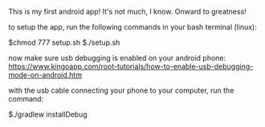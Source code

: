 This is my first android app! It's not much, I know. Onward to greatness!

to setup the app, run the following commands in your bash terminal (linux):

$chmod 777 setup.sh
$./setup.sh

now make sure usb debugging is enabled on your android phone: https://www.kingoapp.com/root-tutorials/how-to-enable-usb-debugging-mode-on-android.htm

with the usb cable connecting your phone to your computer, run the command:

$./gradlew installDebug
